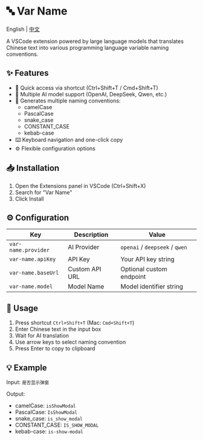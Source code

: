 # 🔤 Var Name

English | [中文](./README-zh_CN.md)

A VSCode extension powered by large language models that translates Chinese text into various programming language variable naming conventions.

## ✨ Features

- 🚀 Quick access via shortcut (Ctrl+Shift+T / Cmd+Shift+T)
- 🤖 Multiple AI model support (OpenAI, DeepSeek, Qwen, etc.)
- 📝 Generates multiple naming conventions:
  - camelCase
  - PascalCase
  - snake_case
  - CONSTANT_CASE
  - kebab-case
- ⌨️ Keyboard navigation and one-click copy
- ⚙️ Flexible configuration options

## 📥 Installation

1. Open the Extensions panel in VSCode (Ctrl+Shift+X)
2. Search for "Var Name"
3. Click Install

## ⚙️ Configuration

| Key | Description | Value |
|-----|-------------|--------|
| `var-name.provider` | AI Provider | `openai` / `deepseek` / `qwen` |
| `var-name.apiKey` | API Key | Your API key string |
| `var-name.baseUrl` | Custom API URL | Optional custom endpoint |
| `var-name.model` | Model Name | Model identifier string |

## 🎯 Usage

1. Press shortcut `Ctrl+Shift+T` (Mac: `Cmd+Shift+T`)
2. Enter Chinese text in the input box
3. Wait for AI translation
4. Use arrow keys to select naming convention
5. Press Enter to copy to clipboard

## 💡 Example

Input: `是否显示弹窗`

Output:
- camelCase: `isShowModal`
- PascalCase: `IsShowModal`
- snake_case: `is_show_modal`
- CONSTANT_CASE: `IS_SHOW_MODAL`
- kebab-case: `is-show-modal`